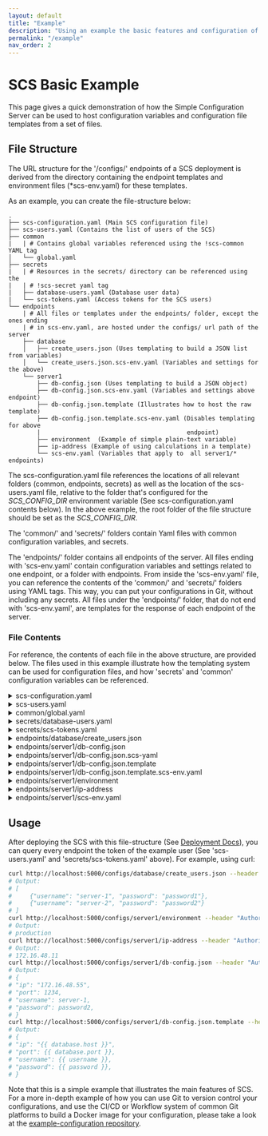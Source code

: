 ```yaml
---
layout: default
title: "Example"
description: "Using an example the basic features and configuration of SCS is shown"
permalink: "/example"
nav_order: 2
---
```

# SCS Basic Example
This page gives a quick demonstration of how the Simple Configuration Server
can be used to host configuration variables and configuration file templates
from a set of files.

## File Structure
The URL structure for the '/configs/' endpoints of a SCS deployment is
derived from the directory containing the endpoint templates and environment
files (*scs-env.yaml) for these templates.

As an example, you can create the file-structure below:
```
.
├── scs-configuration.yaml (Main SCS configuration file)
├── scs-users.yaml (Contains the list of users of the SCS)
├── common
|   | # Contains global variables referenced using the !scs-common YAML tag
│   └── global.yaml
├── secrets
|   | # Resources in the secrets/ directory can be referenced using the
|   | # !scs-secret yaml tag
|   ├── database-users.yaml (Database user data)
|   └── scs-tokens.yaml (Access tokens for the SCS users)
└── endpoints
    | # All files or templates under the endpoints/ folder, except the ones ending
    | # in scs-env.yaml, are hosted under the configs/ url path of the server
    ├── database
    │   ├── create_users.json (Uses templating to build a JSON list from variables)
    │   └── create_users.json.scs-env.yaml (Variables and settings for the above)
    └── server1
        ├── db-config.json (Uses templating to build a JSON object)
        ├── db-config.json.scs-env.yaml (Variables and settings above endpoint)
        ├── db-config.json.template (Illustrates how to host the raw template)
        ├── db-config.json.template.scs-env.yaml (Disables templating for above
        |                                         endpoint)
        ├── environment  (Example of simple plain-text variable)
        ├── ip-address (Example of using calculations in a template)
        └── scs-env.yaml (Variables that apply to  all server1/* endpoints) 
```
The scs-configuration.yaml file references the locations of all relevant folders
(common, endpoints, secrets) as well as the location of the scs-users.yaml file,
relative to the folder that's configured for the *SCS_CONFIG_DIR* environment
variable (See scs-configuration.yaml contents below). In the above example,
the root folder of the file structure should be set as the *SCS_CONFIG_DIR*.

The 'common/' and 'secrets/' folders contain Yaml files with common configuration
variables, and secrets.

The 'endpoints/' folder contains all endpoints of the server. All files
ending with 'scs-env.yaml' contain configuration variables and settings related
to one endpoint, or a folder with endpoints. From inside the 'scs-env.yaml' file,
you can reference the contents of the 'common/' and 'secrets/' folders using
YAML tags. This way, you can put your configurations in Git, without including
any secrets. All files under the 'endpoints/' folder, that do not end with
'scs-env.yaml', are templates for the response of each endpoint of the server.

### File Contents
For reference, the contents of each file in the above structure, are provided
below. The files used in this example illustrate how the templating system
can be used for configuration files, and how 'secrets' and 'common'
configuration variables can be referenced.

<details markdown="1"><summary>scs-configuration.yaml</summary>
```yaml
directories:
  common: !scs-expand-env ${SCS_CONFIG_DIR}/common
  config: !scs-expand-env ${SCS_CONFIG_DIR}/config
  secrets: &secrets-dir !scs-expand-env ${SCS_CONFIG_DIR}/secrets
logs:
  audit:
    stdout:
      level: INFO
  application:
    stdout:
      level: INFO
auth:
  options:
    users_file: !scs-expand-env ${SCS_CONFIG_DIR}/scs-users.yaml
    directories:
      secrets: *secrets-dir
    networks:
      whitelist:
      - 127.0.0.1/32
```
</details>

<details markdown="1"><summary>scs-users.yaml</summary>
```yaml
- id: example-user
  token: !scs-secret 'scs-tokens.yaml#example-user'
  has_access:
    to_paths:
      - /configs/*
    from_networks:
      - 127.0.0.1/32
```
</details>

<details markdown="1"><summary>common/global.yaml</summary>
```yaml
database:
  host: 172.16.48.55
  port: 1234
```
</details>

<details markdown="1"><summary>secrets/database-users.yaml</summary>
```yaml
- username: server-1
  password: password1
- username: server-2
  password: password2
```
</details>

<details markdown="1"><summary>secrets/scs-tokens.yaml</summary>
```yaml
example-user: example-user-token
```
</details>

<details markdown="1"><summary>endpoints/database/create_users.json</summary>
{% raw %}
```liquid
[
{% for user in users %}
  {"username": "{{ user.username }}", "password": "{{ user.password }}"}{% if not loop.last %},{% endif %}

{% endfor %}
]
```
{% endraw %}
</details>

<details markdown="1"><summary>endpoints/database/create_users.scs-env.yaml</summary>
```yaml
template:
  context:
    users: !scs-secret 'database-users.yaml'
response:
  headers:
    Content-Type: application/json
```
</details>

<details markdown="1"><summary>endpoints/server1/db-config.json</summary>
{% raw %}
```liquid
{
  "ip": "{{ database.host }}",
  "port": {{ database.port }},
  "username": {{ username }},
  "password": {{ password }},
}
```
{% endraw %}
</details>

<details markdown="1"><summary>endpoints/server1/db-config.json.scs-yaml</summary>
```yaml
template:
  context:
    database: !scs-common 'global.yaml#database'
    username: !scs-secret 'database-users.yaml#[0].username'
    password: !scs-secret 'database-users.yaml#[1].password'
response:
  headers:
    Content-Type: application/json
```
</details>

<details markdown="1"><summary>endpoints/server1/db-config.json.template</summary>
(Same as endpoints/server1/db-config.json)
</details>

<details markdown="1"><summary>endpoints/server1/db-config.json.template.scs-env.yaml</summary>
```yaml
template:
  enabled: false
```
</details>

<details markdown="1"><summary>endpoints/server1/environment</summary>
```
production
```
</details>

<details markdown="1"><summary>endpoints/server1/ip-address</summary>
{% raw %}
```liquid
172.16.48.{{ 10 + server_number }}
```
{% endraw %}
</details>

<details markdown="1"><summary>endpoints/server1/scs-env.yaml</summary>
```yaml
template:
  context:
    server_number: 1
response:
  headers:
    Content-Type: text/plain
```
</details>

## Usage
After deploying the SCS with this file-structure (See [Deployment Docs](./docs/deployment)),
you can query every endpoint the token of the example user (See
'scs-users.yaml' and 'secrets/scs-tokens.yaml' above). For example,
using curl:
```bash
curl http://localhost:5000/configs/database/create_users.json --header "Authorization: Bearer example-user-token"
# Output:
# [
#     {"username": "server-1", "password": "password1"},
#     {"username": "server-2", "password": "password2"}
# ]
curl http://localhost:5000/configs/server1/environment --header "Authorization: Bearer example-user-token"
# Output:
# production
curl http://localhost:5000/configs/server1/ip-address --header "Authorization: Bearer example-user-token"
# Output:
# 172.16.48.11
curl http://localhost:5000/configs/server1/db-config.json --header "Authorization: Bearer example-user-token"
# Output: 
# {
# "ip": "172.16.48.55",
# "port": 1234,
# "username": server-1,
# "password": password2,
# }
curl http://localhost:5000/configs/server1/db-config.json.template --header "Authorization: Bearer example-user-token"
# Output: 
# {
# "ip": "{{ database.host }}",
# "port": {{ database.port }},
# "username": {{ username }},
# "password": {{ password }},
# }
```

Note that this is a simple example that illustrates the main features of SCS.
For a more in-depth example of how you can use Git to version control your
configurations, and use the CI/CD or Workflow system of common Git platforms
to build a Docker image for your configuration, please take a look at the
[example-configuration repository](https://github.com/simple-configuration-server/example-configuration).
